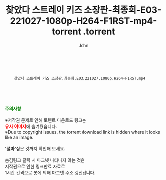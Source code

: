 ﻿---
layout: post
title:  "                   찾았다 스트레이 키즈 소장판-최종회-E03-221027-1080p-H264-F1RST-mp4-torrent                .torrent"
author: John
categories: [ TV ]
tags: [  ]
image:  
description: "                   찾았다 스트레이 키즈 소장판-최종회-E03-221027-1080p-H264-F1RST-mp4-torrent                 torrent 정보 공유"
toc: true
toc_sticky: true
---

<br>

        찾았다 스트레이 키즈 소장판.최종회.E03.221027.1080p.H264-F1RST.mp4    
    
<br><br><br>
<p data-ke-size="size16"><b><span style="color: green;">주의사항</span></b><br /><br />※저작권 문제로 인해 토렌트 다운로드 링크는<br /><b><span style="color: red;">유사 이미지</span></b>에 숨겨뒀습니다.<br />※Due to copyright issues, the torrent download link is hidden where it looks like an image.<br /><br /><b>'설마'</b>싶은 것까지 확인해 보세요.<br /><br />숨김링크 클릭 시 마그넷 나타나지 않는 것은<br />저작권으로 인한 링크만료 자료로<br />1시간 간격으로 봇에 의해 마그넷 주소 갱신됩니다.</p>
